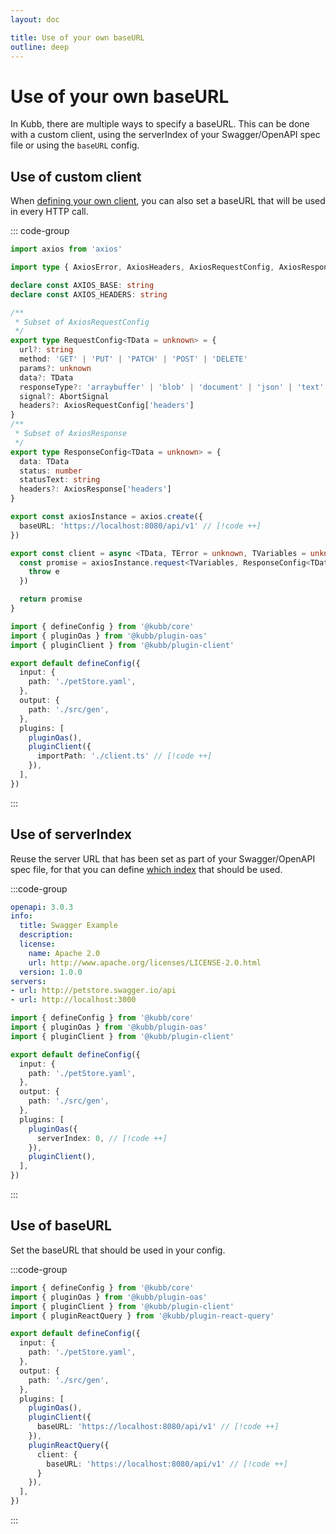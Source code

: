 ```yaml
---
layout: doc

title: Use of your own baseURL
outline: deep
---
```


# Use of your own baseURL <a href="/plugins/plugin-client"><Badge type="info" text="@kubb/plugin-client" /></a>

In Kubb, there are multiple ways to specify a baseURL. This can be done with a custom client, using the serverIndex of your Swagger/OpenAPI spec file or using the `baseURL` config.

## Use of custom client
When [defining your own client](/knowledge-base/fetch), you can also set a baseURL that will be used in every HTTP call.

::: code-group
```typescript [client.ts]
import axios from 'axios'

import type { AxiosError, AxiosHeaders, AxiosRequestConfig, AxiosResponse } from 'axios'

declare const AXIOS_BASE: string
declare const AXIOS_HEADERS: string

/**
 * Subset of AxiosRequestConfig
 */
export type RequestConfig<TData = unknown> = {
  url?: string
  method: 'GET' | 'PUT' | 'PATCH' | 'POST' | 'DELETE'
  params?: unknown
  data?: TData
  responseType?: 'arraybuffer' | 'blob' | 'document' | 'json' | 'text' | 'stream'
  signal?: AbortSignal
  headers?: AxiosRequestConfig['headers']
}
/**
 * Subset of AxiosResponse
 */
export type ResponseConfig<TData = unknown> = {
  data: TData
  status: number
  statusText: string
  headers?: AxiosResponse['headers']
}

export const axiosInstance = axios.create({
  baseURL: 'https://localhost:8080/api/v1' // [!code ++]
})

export const client = async <TData, TError = unknown, TVariables = unknown>(config: RequestConfig<TVariables>): Promise<ResponseConfig<TData>> => {
  const promise = axiosInstance.request<TVariables, ResponseConfig<TData>>({ ...config }).catch((e: AxiosError<TError>) => {
    throw e
  })

  return promise
}

```
```typescript twoslash [kubb.config.ts]
import { defineConfig } from '@kubb/core'
import { pluginOas } from '@kubb/plugin-oas'
import { pluginClient } from '@kubb/plugin-client'

export default defineConfig({
  input: {
    path: './petStore.yaml',
  },
  output: {
    path: './src/gen',
  },
  plugins: [
    pluginOas(),
    pluginClient({
      importPath: './client.ts' // [!code ++]
    }),
  ],
})
```
:::

## Use of serverIndex
Reuse the server URL that has been set as part of your Swagger/OpenAPI spec file, for that you can define [which index](/plugins/plugin-oas/#serverindex) that should be used.

:::code-group
```yaml [OpenAPI]
openapi: 3.0.3
info:
  title: Swagger Example
  description:
  license:
    name: Apache 2.0
    url: http://www.apache.org/licenses/LICENSE-2.0.html
  version: 1.0.0
servers:
- url: http://petstore.swagger.io/api
- url: http://localhost:3000
```
```typescript twoslash [kubb.config.ts]
import { defineConfig } from '@kubb/core'
import { pluginOas } from '@kubb/plugin-oas'
import { pluginClient } from '@kubb/plugin-client'

export default defineConfig({
  input: {
    path: './petStore.yaml',
  },
  output: {
    path: './src/gen',
  },
  plugins: [
    pluginOas({
      serverIndex: 0, // [!code ++]
    }),
    pluginClient(),
  ],
})
```
:::

## Use of baseURL
Set the baseURL that should be used in your config.

:::code-group
```typescript twoslash [kubb.config.ts]
import { defineConfig } from '@kubb/core'
import { pluginOas } from '@kubb/plugin-oas'
import { pluginClient } from '@kubb/plugin-client'
import { pluginReactQuery } from '@kubb/plugin-react-query'

export default defineConfig({
  input: {
    path: './petStore.yaml',
  },
  output: {
    path: './src/gen',
  },
  plugins: [
    pluginOas(),
    pluginClient({
      baseURL: 'https://localhost:8080/api/v1' // [!code ++]
    }),
    pluginReactQuery({
      client: {
        baseURL: 'https://localhost:8080/api/v1' // [!code ++]
      }
    }),
  ],
})
```
:::
